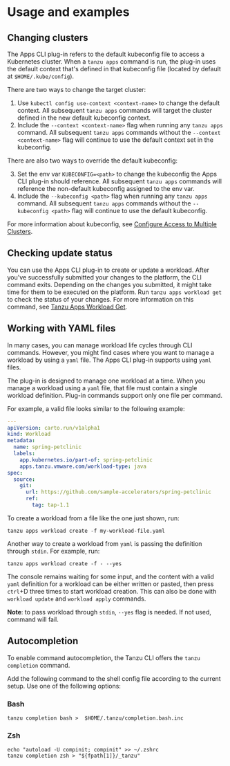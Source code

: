 # Usage and examples

## <a id='changing-clusters'></a> Changing clusters

The Apps CLI plug-in refers to the default kubeconfig file to access a Kubernetes cluster.
When a `tanzu apps` command is run, the plug-in uses the default context that's defined in that kubeconfig file (located by default at `$HOME/.kube/config`).

There are two ways to change the target cluster:

1. Use `kubectl config use-context <context-name>` to change the default context. All subsequent `tanzu apps` commands will target the cluster defined in the new default kubeconfig context.
2. Include the `--context <context-name>` flag when running any `tanzu apps` command. All subsequent `tanzu apps` commands without the `--context <context-name>` flag will continue to use the default context set in the kubeconfig.

There are also two ways to override the default kubeconfig:

3. Set the env var `KUBECONFIG=<path>` to change the kubeconfig the Apps CLI plug-in should reference. All subsequent `tanzu apps` commands will reference the non-default kubeconfig assigned to the env var.
4. Include the  `--kubeconfig <path>` flag when running any `tanzu apps` command. All subsequent `tanzu apps` commands without the `--kubeconfig <path>` flag will continue to use the default kubeconfig.

For more information about kubeconfig, see [Configure Access to Multiple Clusters](https://kubernetes.io/docs/tasks/access-application-cluster/configure-access-multiple-clusters/).


## <a id='checking-update-status'></a>Checking update status

You can use the Apps CLI plug-in to create or update a workload.
After you've successfully submitted your changes to the platform, the CLI command exits.
Depending on the changes you submitted, it might take time for them to be executed on the platform.
Run `tanzu apps workload get` to check the status of your changes.
For more information on this command, see [Tanzu Apps Workload Get](command-reference/tanzu-apps-workload-get.md).

## <a id='yaml-files'></a> Working with YAML files

In many cases, you can manage workload life cycles through CLI commands.
However, you might find cases where you want to manage a workload by using a `yaml` file.
The Apps CLI plug-in supports using `yaml` files.

The plug-in is designed to manage one workload at a time.
When you manage a workload using a `yaml` file, that file must contain a single workload definition.
Plug-in commands support only one file per command.

For example, a valid file looks similar to the following example:

```yaml
---
apiVersion: carto.run/v1alpha1
kind: Workload
metadata:
  name: spring-petclinic
  labels:
    app.kubernetes.io/part-of: spring-petclinic
    apps.tanzu.vmware.com/workload-type: java
spec:
  source:
    git:
      url: https://github.com/sample-accelerators/spring-petclinic
      ref:
        tag: tap-1.1
```

To create a workload from a file like the one just shown, run:

```console
tanzu apps workload create -f my-workload-file.yaml
```

Another way to create a workload from `yaml` is passing the definition through `stdin`. For example, run:

```console
tanzu apps workload create -f - --yes
```

The console remains waiting for some input, and the content with a valid `yaml` definition for a workload can be either written or pasted, then press `ctrl`+D three times to start workload creation. This can also be done with `workload update` and `workload apply` commands.

**Note**: to pass workload through `stdin`, `--yes` flag is needed. If not used, command will fail.

## <a id='autocompletion'></a> Autocompletion

To enable command autocompletion, the Tanzu CLI offers the `tanzu completion` command.

Add the following command to the shell config file according to the current setup. Use one of the following options:

### <a id='bash'></a> Bash

```console
tanzu completion bash >  $HOME/.tanzu/completion.bash.inc
```

### <a id='zsh'></a> Zsh

```console
echo "autoload -U compinit; compinit" >> ~/.zshrc
tanzu completion zsh > "${fpath[1]}/_tanzu"
```
